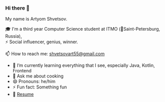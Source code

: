 ### Hi there 👋

My name is Artyom Shvetsov.

🎓 I'm a third year Computer Science student at ITMO (📍Saint-Petersburg, Russia),    
⚡ Social influencer, genius, winner.

📫 How to reach me: shvetsovart55@gmail.com

- 🌱 I’m currently learning everything that I see, especially Java, Kotlin, Frontend
- 💬 Ask me about cooking
- 😄 Pronouns: he/him
- ⚡ Fun fact: Something fun
- 📧 [Resume](https://drive.google.com/file/d/1z3thTiB2s0zuVLkiPrWnK_8R9QosOkCD/view?usp=sharing "Resume")

<!--
**shvetsovart/shvetsovart** is a ✨ _special_ ✨ repository because its `README.md` (this file) appears on your GitHub profile.

Here are some ideas to get you started:

- 🔭 I’m currently working on 
- 🌱 I’m currently learning Software Engineering
- 👯 I’m looking to collaborate on ...
- 🤔 I’m looking for help with ...
- 💬 Ask me about ...
- 📫 How to reach me: ...
- 😄 Pronouns: ...
- ⚡ Fun fact: ...
- 📧 [Resume](https://drive.google.com/file/d/1z3thTiB2s0zuVLkiPrWnK_8R9QosOkCD/view?usp=sharing "Resume")
-->
